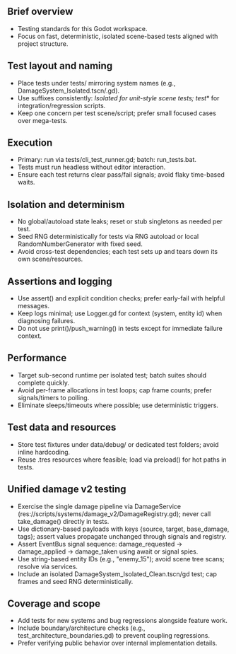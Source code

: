 ## Brief overview
- Testing standards for this Godot workspace.
- Focus on fast, deterministic, isolated scene-based tests aligned with project structure.

## Test layout and naming
- Place tests under tests/ mirroring system names (e.g., DamageSystem_Isolated.tscn/.gd).
- Use suffixes consistently: _Isolated for unit-style scene tests; test_* for integration/regression scripts.
- Keep one concern per test scene/script; prefer small focused cases over mega-tests.

## Execution
- Primary: run via tests/cli_test_runner.gd; batch: run_tests.bat.
- Tests must run headless without editor interaction.
- Ensure each test returns clear pass/fail signals; avoid flaky time-based waits.

## Isolation and determinism
- No global/autoload state leaks; reset or stub singletons as needed per test.
- Seed RNG deterministically for tests via RNG autoload or local RandomNumberGenerator with fixed seed.
- Avoid cross-test dependencies; each test sets up and tears down its own scene/resources.

## Assertions and logging
- Use assert() and explicit condition checks; prefer early-fail with helpful messages.
- Keep logs minimal; use Logger.gd for context (system, entity id) when diagnosing failures.
- Do not use print()/push_warning() in tests except for immediate failure context.

## Performance
- Target sub-second runtime per isolated test; batch suites should complete quickly.
- Avoid per-frame allocations in test loops; cap frame counts; prefer signals/timers to polling.
- Eliminate sleeps/timeouts where possible; use deterministic triggers.

## Test data and resources
- Store test fixtures under data/debug/ or dedicated test folders; avoid inline hardcoding.
- Reuse .tres resources where feasible; load via preload() for hot paths in tests.

## Unified damage v2 testing
- Exercise the single damage pipeline via DamageService (res://scripts/systems/damage_v2/DamageRegistry.gd); never call take_damage() directly in tests.
- Use dictionary-based payloads with keys {source, target, base_damage, tags}; assert values propagate unchanged through signals and registry.
- Assert EventBus signal sequence: damage_requested -> damage_applied -> damage_taken using await or signal spies.
- Use string-based entity IDs (e.g., "enemy_15"); avoid scene tree scans; resolve via services.
- Include an isolated DamageSystem_Isolated_Clean.tscn/gd test; cap frames and seed RNG deterministically.

## Coverage and scope
- Add tests for new systems and bug regressions alongside feature work.
- Include boundary/architecture checks (e.g., test_architecture_boundaries.gd) to prevent coupling regressions.
- Prefer verifying public behavior over internal implementation details.
